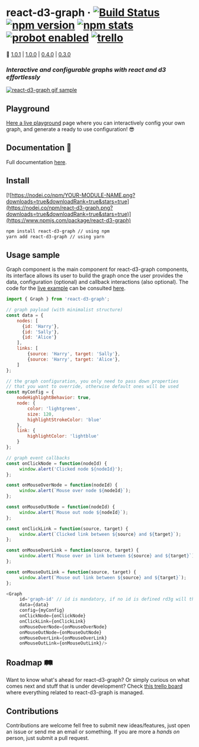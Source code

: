 # react-d3-graph &middot; [![Build Status](https://travis-ci.org/danielcaldas/react-d3-graph.svg?branch=master)](https://travis-ci.org/danielcaldas/react-d3-graph) [![npm version](https://img.shields.io/badge/npm-v1.0.1-blue.svg)](https://www.npmjs.com/package/react-d3-graph) [![npm stats](https://img.shields.io/badge/downloads-2k-brightgreen.svg)](https://npm-stat.com/charts.html?package=react-d3-graph&from=2017-04-25&to=2018-02-11) [![probot enabled](https://img.shields.io/badge/probot:stale-enabled-yellow.svg)](https://probot.github.io/) [![trello](https://img.shields.io/badge/trello-board-blue.svg)](https://trello.com/b/KrnmFXha/react-d3-graph)
:book:  [1.0.1](https://danielcaldas.github.io/react-d3-graph/docs/index.html) | [1.0.0](https://danielcaldas.github.io/react-d3-graph/docs/1.0.0.html) | [0.4.0](https://danielcaldas.github.io/react-d3-graph/docs/0.4.0.html) | [0.3.0](https://danielcaldas.github.io/react-d3-graph/docs/0.3.0.html)

### *Interactive and configurable graphs with react and d3 effortlessly*

[![react-d3-graph gif sample](https://github.com/danielcaldas/react-d3-graph/blob/master/sandbox/rd3g_v2.gif?raw=true)](https://danielcaldas.github.io/react-d3-graph/sandbox/index.html)

## Playground
[Here a live playground](https://danielcaldas.github.io/react-d3-graph/sandbox/index.html) page where you can interactively config your own graph, and generate a ready to use configuration! :sunglasses:

## Documentation :book:
Full documentation [here](https://danielcaldas.github.io/react-d3-graph/docs/index.html).

## Install
[![https://nodei.co/npm/YOUR-MODULE-NAME.png?downloads=true&downloadRank=true&stars=true](https://nodei.co/npm/react-d3-graph.png?downloads=true&downloadRank=true&stars=true)](https://www.npmjs.com/package/react-d3-graph)


```bash
npm install react-d3-graph // using npm
yarn add react-d3-graph // using yarn
```

## Usage sample
Graph component is the main component for react-d3-graph components, its interface allows its user to build the graph once the user provides the data, configuration (optional) and callback interactions (also optional).
The code for the [live example](https://danielcaldas.github.io/react-d3-graph/sandbox/index.html) can be consulted [here](https://github.com/danielcaldas/react-d3-graph/blob/master/sandbox/Sandbox.jsxx).

```javascript
import { Graph } from 'react-d3-graph';

// graph payload (with minimalist structure)
const data = {
    nodes: [
      {id: 'Harry'},
      {id: 'Sally'},
      {id: 'Alice'}
    ],
    links: [
        {source: 'Harry', target: 'Sally'},
        {source: 'Harry', target: 'Alice'},
    ]
};

// the graph configuration, you only need to pass down properties
// that you want to override, otherwise default ones will be used
const myConfig = {
    nodeHighlightBehavior: true,
    node: {
        color: 'lightgreen',
        size: 120,
        highlightStrokeColor: 'blue'
    },
    link: {
        highlightColor: 'lightblue'
    }
};

// graph event callbacks
const onClickNode = function(nodeId) {
     window.alert('Clicked node ${nodeId}');
};

const onMouseOverNode = function(nodeId) {
     window.alert(`Mouse over node ${nodeId}`);
};

const onMouseOutNode = function(nodeId) {
     window.alert(`Mouse out node ${nodeId}`);
};

const onClickLink = function(source, target) {
     window.alert(`Clicked link between ${source} and ${target}`);
};

const onMouseOverLink = function(source, target) {
     window.alert(`Mouse over in link between ${source} and ${target}`);
};

const onMouseOutLink = function(source, target) {
     window.alert(`Mouse out link between ${source} and ${target}`);
};

<Graph
     id='graph-id' // id is mandatory, if no id is defined rd3g will throw an error
     data={data}
     config={myConfig}
     onClickNode={onClickNode}
     onClickLink={onClickLink}
     onMouseOverNode={onMouseOverNode}
     onMouseOutNode={onMouseOutNode}
     onMouseOverLink={onMouseOverLink}
     onMouseOutLink={onMouseOutLink}/>
```

## Roadmap :railway_track:
Want to know what's ahead for react-d3-graph? Or simply curious on what comes next and stuff that is under development?
Check [this trello board](https://trello.com/b/KrnmFXha/react-d3-graph) where everything related to react-d3-graph is managed.

## Contributions
Contributions are welcome fell free to submit new ideas/features, just open an issue or send me an email or something. If you are more a *hands on* person, just submit a pull request.
